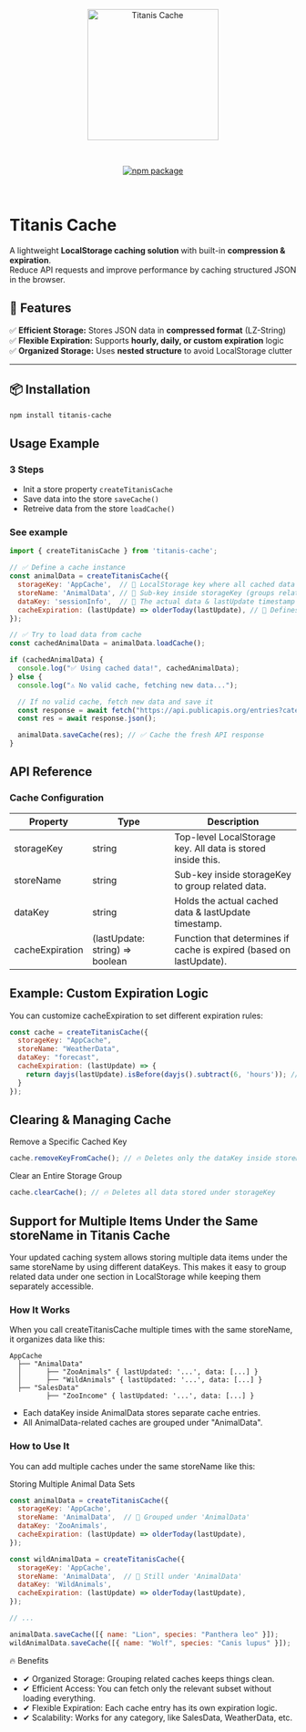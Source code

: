 <p align="center">
  <a href="https://npmjs.com/package/titanis-cache" target="_blank" rel="noopener noreferrer">
    <img width="230" src="https://ik.imagekit.io/vrfrbvdn0j/sddev/Titanis_Cache_Box.svg?updatedAt=1742227335331" alt="Titanis Cache">
  </a>
</p>
<br/>
<p align="center">
  <a href="https://npmjs.com/package/titanis-cache"><img src="https://badgen.net/npm/v/titanis-cache" alt="npm package"></a>
</p>
<br/>

# **Titanis Cache**  

A lightweight **LocalStorage caching solution** with built-in **compression & expiration**.  
Reduce API requests and improve performance by caching structured JSON in the browser.  

## 🚀 **Features**  
✅ **Efficient Storage:** Stores JSON data in **compressed format** (LZ-String)  
✅ **Flexible Expiration:** Supports **hourly, daily, or custom expiration** logic  
✅ **Organized Storage:** Uses **nested structure** to avoid LocalStorage clutter  

---

## 📦 **Installation**  
```sh
npm install titanis-cache
```

## Usage Example

### 3 Steps

- Init a store property `createTitanisCache`
- Save data into the store `saveCache()`
- Retreive data from the store `loadCache()`

### See example

```javascript
import { createTitanisCache } from 'titanis-cache';

// ✅ Define a cache instance
const animalData = createTitanisCache({
  storageKey: 'AppCache',  // 🔹 LocalStorage key where all cached data is stored
  storeName: 'AnimalData', // 🔹 Sub-key inside storageKey (groups related data)
  dataKey: 'sessionInfo',  // 🔹 The actual data & lastUpdate timestamp are stored here
  cacheExpiration: (lastUpdate) => olderToday(lastUpdate), // 🔹 Defines expiration logic
});

// ✅ Try to load data from cache
const cachedAnimalData = animalData.loadCache();

if (cachedAnimalData) {
  console.log("✅ Using cached data!", cachedAnimalData);
} else {
  console.log("⚠️ No valid cache, fetching new data...");

  // If no valid cache, fetch new data and save it
  const response = await fetch("https://api.publicapis.org/entries?category=Animals");
  const res = await response.json();

  animalData.saveCache(res); // ✅ Cache the fresh API response
}
```


## API Reference

### Cache Configuration
| Property	| Type	| Description |
| ---	| ---	| --- |
| storageKey |	string |	Top-level LocalStorage key. All data is stored inside this. |
| storeName |	string |	Sub-key inside storageKey to group related data. |
| dataKey |	string |	Holds the actual cached data & lastUpdate timestamp. |
| cacheExpiration |	(lastUpdate: string) => boolean	| Function that determines if cache is expired (based on lastUpdate). |


## Example: Custom Expiration Logic
You can customize cacheExpiration to set different expiration rules:

```javascript
const cache = createTitanisCache({
  storageKey: "AppCache",
  storeName: "WeatherData",
  dataKey: "forecast",
  cacheExpiration: (lastUpdate) => {
    return dayjs(lastUpdate).isBefore(dayjs().subtract(6, 'hours')); // 🔥 Expires after 6 hours
  }
});
```

## Clearing & Managing Cache

Remove a Specific Cached Key

```javascript
cache.removeKeyFromCache(); // 🔥 Deletes only the dataKey inside storeName
```

Clear an Entire Storage Group

```javascript
cache.clearCache(); // 🔥 Deletes all data stored under storageKey
```

## Support for Multiple Items Under the Same storeName in Titanis Cache

Your updated caching system allows storing multiple data items under the same storeName by using different dataKeys. This makes it easy to group related data under one section in LocalStorage while keeping them separately accessible.

### How It Works
When you call createTitanisCache multiple times with the same storeName, it organizes data like this:

```
AppCache
  ├── "AnimalData"
  │      ├── "ZooAnimals" { lastUpdated: '...', data: [...] }
  │      ├── "WildAnimals" { lastUpdated: '...', data: [...] }
  ├── "SalesData"
         ├── "ZooIncome" { lastUpdated: '...', data: [...] }
```

- Each dataKey inside AnimalData stores separate cache entries.
- All AnimalData-related caches are grouped under "AnimalData".

### How to Use It
You can add multiple caches under the same storeName like this:

Storing Multiple Animal Data Sets

```javascript
const animalData = createTitanisCache({
  storageKey: 'AppCache',  
  storeName: 'AnimalData',  // 🔹 Grouped under 'AnimalData'
  dataKey: 'ZooAnimals',  
  cacheExpiration: (lastUpdate) => olderToday(lastUpdate), 
});

const wildAnimalData = createTitanisCache({
  storageKey: 'AppCache',
  storeName: 'AnimalData',  // 🔹 Still under 'AnimalData'
  dataKey: 'WildAnimals',
  cacheExpiration: (lastUpdate) => olderToday(lastUpdate), 
});

// ...

animalData.saveCache([{ name: "Lion", species: "Panthera leo" }]);
wildAnimalData.saveCache([{ name: "Wolf", species: "Canis lupus" }]);
```

🔥 Benefits
- ✔ Organized Storage: Grouping related caches keeps things clean.
- ✔ Efficient Access: You can fetch only the relevant subset without loading everything.
- ✔ Flexible Expiration: Each cache entry has its own expiration logic.
- ✔ Scalability: Works for any category, like SalesData, WeatherData, etc.
